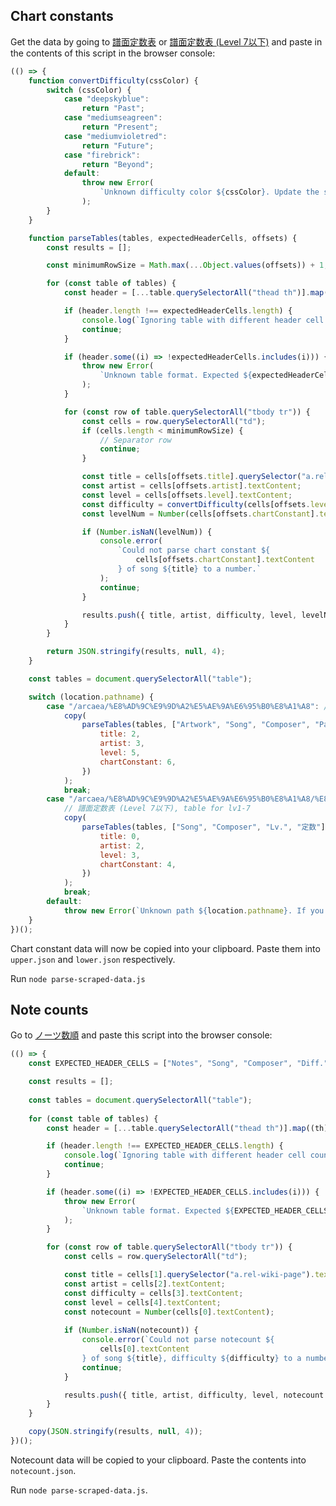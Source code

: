 ## Chart constants
Get the data by going to [譜面定数表](https://wikiwiki.jp/arcaea/%E8%AD%9C%E9%9D%A2%E5%AE%9A%E6%95%B0%E8%A1%A8) 
or [譜面定数表 (Level 7以下)](https://wikiwiki.jp/arcaea/譜面定数表/譜面定数表 (Level 7以下)) and paste in the contents
of this script in the browser console:

```js
(() => {
	function convertDifficulty(cssColor) {
		switch (cssColor) {
			case "deepskyblue":
				return "Past";
			case "mediumseagreen":
				return "Present";
			case "mediumvioletred":
				return "Future";
			case "firebrick":
				return "Beyond";
			default:
				throw new Error(
					`Unknown difficulty color ${cssColor}. Update the script and try again.`
				);
		}
	}

	function parseTables(tables, expectedHeaderCells, offsets) {
		const results = [];

		const minimumRowSize = Math.max(...Object.values(offsets)) + 1;

		for (const table of tables) {
			const header = [...table.querySelectorAll("thead th")].map((th) => th.textContent);

			if (header.length !== expectedHeaderCells.length) {
				console.log(`Ignoring table with different header cell count: ${table}`);
				continue;
			}

			if (header.some((i) => !expectedHeaderCells.includes(i))) {
				throw new Error(
					`Unknown table format. Expected ${expectedHeaderCells}, but found ${header}. You might need to update the script.`
				);
			}

			for (const row of table.querySelectorAll("tbody tr")) {
				const cells = row.querySelectorAll("td");
				if (cells.length < minimumRowSize) {
					// Separator row
					continue;
				}

				const title = cells[offsets.title].querySelector("a.rel-wiki-page").textContent;
				const artist = cells[offsets.artist].textContent;
				const level = cells[offsets.level].textContent;
				const difficulty = convertDifficulty(cells[offsets.level].style.backgroundColor);
				const levelNum = Number(cells[offsets.chartConstant].textContent);

				if (Number.isNaN(levelNum)) {
					console.error(
						`Could not parse chart constant ${
							cells[offsets.chartConstant].textContent
						} of song ${title} to a number.`
					);
					continue;
				}

				results.push({ title, artist, difficulty, level, levelNum });
			}
		}

		return JSON.stringify(results, null, 4);
	}

	const tables = document.querySelectorAll("table");

	switch (location.pathname) {
		case "/arcaea/%E8%AD%9C%E9%9D%A2%E5%AE%9A%E6%95%B0%E8%A1%A8": // 譜面定数表, table for lv8-12
			copy(
				parseTables(tables, ["Artwork", "Song", "Composer", "Pack", "Lv.", "定数"], {
					title: 2,
					artist: 3,
					level: 5,
					chartConstant: 6,
				})
			);
			break;
		case "/arcaea/%E8%AD%9C%E9%9D%A2%E5%AE%9A%E6%95%B0%E8%A1%A8/%E8%AD%9C%E9%9D%A2%E5%AE%9A%E6%95%B0%E8%A1%A8%20%28Level%207%E4%BB%A5%E4%B8%8B%29":
			// 譜面定数表 (Level 7以下), table for lv1-7
			copy(
				parseTables(tables, ["Song", "Composer", "Lv.", "定数"], {
					title: 0,
					artist: 2,
					level: 3,
					chartConstant: 4,
				})
			);
			break;
		default:
			throw new Error(`Unknown path ${location.pathname}. If you're sure you're on the correct page, please update the script.`)
	}
})();
```

Chart constant data will now be copied into your clipboard. Paste them into `upper.json` and `lower.json` respectively.

Run `node parse-scraped-data.js`

## Note counts
Go to [ノーツ数順](https://wikiwiki.jp/arcaea/%E3%83%8E%E3%83%BC%E3%83%84%E6%95%B0%E9%A0%86) and paste this script
into the browser console:

```js
(() => {
	const EXPECTED_HEADER_CELLS = ["Notes", "Song", "Composer", "Diff.", "Lv.", "F", "L", "A", "S"];

	const results = [];
	
	const tables = document.querySelectorAll("table");
	
	for (const table of tables) {
		const header = [...table.querySelectorAll("thead th")].map((th) => th.textContent);

		if (header.length !== EXPECTED_HEADER_CELLS.length) {
			console.log(`Ignoring table with different header cell count: ${table}`);
			continue;
		}

		if (header.some((i) => !EXPECTED_HEADER_CELLS.includes(i))) {
			throw new Error(
				`Unknown table format. Expected ${EXPECTED_HEADER_CELLS}, but found ${header}. You might need to update the script.`
			);
		}

		for (const row of table.querySelectorAll("tbody tr")) {
			const cells = row.querySelectorAll("td");

			const title = cells[1].querySelector("a.rel-wiki-page").textContent;
			const artist = cells[2].textContent;
			const difficulty = cells[3].textContent;
			const level = cells[4].textContent;
			const notecount = Number(cells[0].textContent);
			
			if (Number.isNaN(notecount)) {
				console.error(`Could not parse notecount ${
					cells[0].textContent
				} of song ${title}, difficulty ${difficulty} to a number.`);
				continue;
			}

			results.push({ title, artist, difficulty, level, notecount });
		}
	}

	copy(JSON.stringify(results, null, 4));
})();
```

Notecount data will be copied to your clipboard. Paste the contents into `notecount.json`.

Run `node parse-scraped-data.js`.

